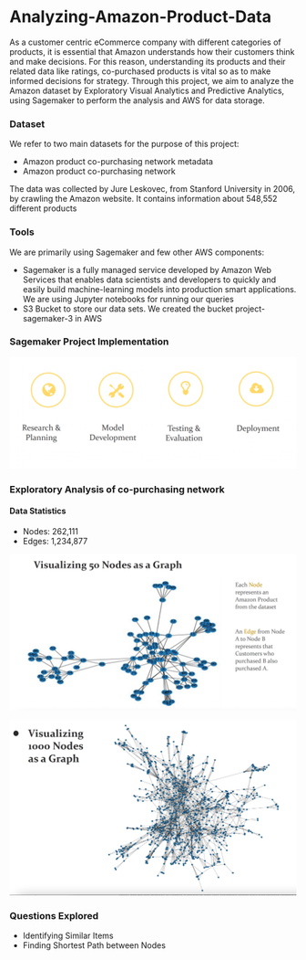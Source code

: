 # Analyzing-Amazon-Product-Data


As a customer centric eCommerce company with different categories of products, it is essential that Amazon understands how their customers think and make decisions. For this reason,
understanding its products and their related data like ratings, co-purchased products is vital so as to make informed decisions for strategy. 
Through this project, we aim to analyze the Amazon dataset by Exploratory Visual Analytics and Predictive Analytics, using Sagemaker to perform the analysis and AWS for data storage.

### Dataset

We refer to two main datasets for the purpose of this project:
*  Amazon product co-purchasing network metadata
*  Amazon product co-purchasing network

The data was collected by Jure Leskovec, from Stanford University in 2006, by crawling the Amazon website. It contains information about 548,552 different products


### Tools

We are primarily using Sagemaker and few other AWS
components:
*  Sagemaker is a fully managed service developed by Amazon Web Services that enables data scientists and developers to quickly and easily build
machine-learning models into production smart applications. We are using Jupyter notebooks for running our queries
*  S3 Bucket to store our data sets. We created the bucket project-sagemaker-3 in AWS

### Sagemaker Project Implementation

![Implementation steps](https://github.com/reeya26/Analyzing-Amazon-Product-Data/blob/main/img/sagemaker.png)

### Exploratory Analysis of co-purchasing network

#### Data Statistics
* Nodes: 262,111
* Edges: 1,234,877

![Visualizing 50 Nodes as a Graph](https://github.com/reeya26/Analyzing-Amazon-Product-Data/blob/main/img/viz50nodes.png)

![Visualizing 1000 Nodes as a Graph](https://github.com/reeya26/Analyzing-Amazon-Product-Data/blob/main/img/viz1000nodes.png)


### Questions Explored

* Identifying Similar Items
* Finding Shortest Path between Nodes

